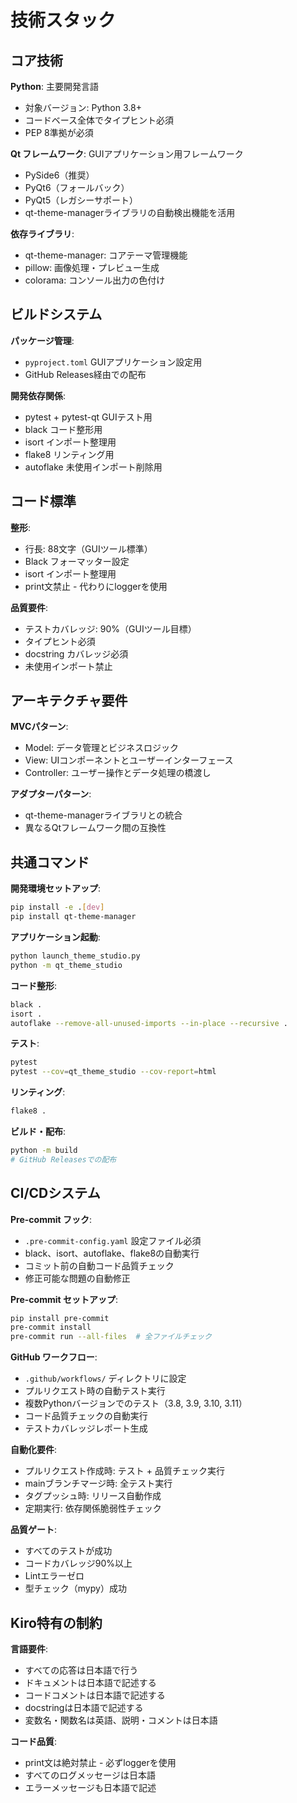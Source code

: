 # 技術スタック

## コア技術

**Python**: 主要開発言語
- 対象バージョン: Python 3.8+
- コードベース全体でタイプヒント必須
- PEP 8準拠が必須

**Qt フレームワーク**: GUIアプリケーション用フレームワーク
- PySide6（推奨）
- PyQt6（フォールバック）
- PyQt5（レガシーサポート）
- qt-theme-managerライブラリの自動検出機能を活用

**依存ライブラリ**:
- qt-theme-manager: コアテーマ管理機能
- pillow: 画像処理・プレビュー生成
- colorama: コンソール出力の色付け

## ビルドシステム

**パッケージ管理**: 
- `pyproject.toml` GUIアプリケーション設定用
- GitHub Releases経由での配布

**開発依存関係**:
- pytest + pytest-qt GUIテスト用
- black コード整形用
- isort インポート整理用
- flake8 リンティング用
- autoflake 未使用インポート削除用

## コード標準

**整形**:
- 行長: 88文字（GUIツール標準）
- Black フォーマッター設定
- isort インポート整理用
- print文禁止 - 代わりにloggerを使用

**品質要件**:
- テストカバレッジ: 90%（GUIツール目標）
- タイプヒント必須
- docstring カバレッジ必須
- 未使用インポート禁止

## アーキテクチャ要件

**MVCパターン**:
- Model: データ管理とビジネスロジック
- View: UIコンポーネントとユーザーインターフェース
- Controller: ユーザー操作とデータ処理の橋渡し

**アダプターパターン**:
- qt-theme-managerライブラリとの統合
- 異なるQtフレームワーク間の互換性

## 共通コマンド

**開発環境セットアップ**:
```bash
pip install -e .[dev]
pip install qt-theme-manager
```

**アプリケーション起動**:
```bash
python launch_theme_studio.py
python -m qt_theme_studio
```

**コード整形**:
```bash
black .
isort .
autoflake --remove-all-unused-imports --in-place --recursive .
```

**テスト**:
```bash
pytest
pytest --cov=qt_theme_studio --cov-report=html
```

**リンティング**:
```bash
flake8 .
```

**ビルド・配布**:
```bash
python -m build
# GitHub Releasesでの配布
```

## CI/CDシステム

**Pre-commit フック**:
- `.pre-commit-config.yaml` 設定ファイル必須
- black、isort、autoflake、flake8の自動実行
- コミット前の自動コード品質チェック
- 修正可能な問題の自動修正

**Pre-commit セットアップ**:
```bash
pip install pre-commit
pre-commit install
pre-commit run --all-files  # 全ファイルチェック
```

**GitHub ワークフロー**:
- `.github/workflows/` ディレクトリに設定
- プルリクエスト時の自動テスト実行
- 複数Pythonバージョンでのテスト（3.8, 3.9, 3.10, 3.11）
- コード品質チェックの自動実行
- テストカバレッジレポート生成

**自動化要件**:
- プルリクエスト作成時: テスト + 品質チェック実行
- mainブランチマージ時: 全テスト実行
- タグプッシュ時: リリース自動作成
- 定期実行: 依存関係脆弱性チェック

**品質ゲート**:
- すべてのテストが成功
- コードカバレッジ90%以上
- Lintエラーゼロ
- 型チェック（mypy）成功

## Kiro特有の制約

**言語要件**:
- すべての応答は日本語で行う
- ドキュメントは日本語で記述する
- コードコメントは日本語で記述する
- docstringは日本語で記述する
- 変数名・関数名は英語、説明・コメントは日本語

**コード品質**:
- print文は絶対禁止 - 必ずloggerを使用
- すべてのログメッセージは日本語
- エラーメッセージも日本語で記述
